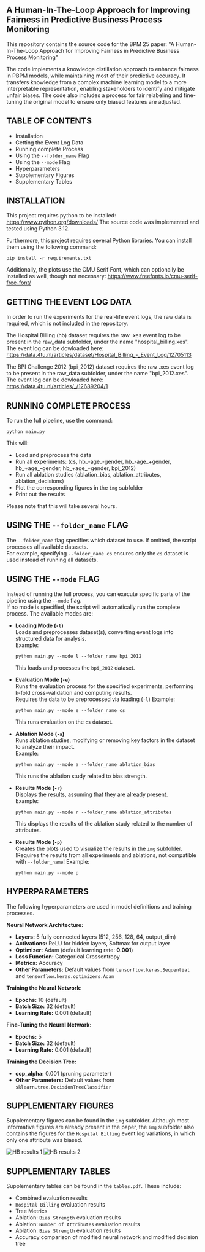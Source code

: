 A Human-In-The-Loop Approach for Improving Fairness in Predictive Business Process Monitoring
---------------------------------------------------------------------------------------------  

This repository contains the source code for the BPM 25 paper: 
"A Human-In-The-Loop Approach for Improving Fairness in Predictive Business Process Monitoring"

The code implements a knowledge distillation approach to enhance fairness in PBPM models, while maintaining most of their predictive accuracy.
It transfers knowledge from a complex machine learning model to a more interpretable representation,
enabling stakeholders to identify and mitigate unfair biases.
The code also includes a process for fair relabeling and fine-tuning the original model to ensure only biased features are adjusted.


TABLE OF CONTENTS
-----------------------  
- Installation
- Getting the Event Log Data
- Running complete Process
- Using the `--folder_name` Flag
- Using the `--mode` Flag
- Hyperparameters  
- Supplementary Figures
- Supplementary Tables


INSTALLATION
-----------------------  
This project requires python to be installed:
https://www.python.org/downloads/
The source code was implemented and tested using Python 3.12.

Furthermore, this project requires several Python libraries. You can install them using the following command:  

    pip install -r requirements.txt

Additionally, the plots use the CMU Serif Font, which can optionally be installed as well, though not necessary:
https://www.freefonts.io/cmu-serif-free-font/


GETTING THE EVENT LOG DATA
------------------------  
In order to run the experiments for the real-life event logs, the raw data is required, which is not included in the repository.

The Hospital Billing (hb) dataset requires the raw .xes event log to be present in the raw_data subfolder,
under the name "hospital_billing.xes".
The event log can be dowloaded here:
https://data.4tu.nl/articles/dataset/Hospital_Billing_-_Event_Log/12705113

The BPI Challenge 2012 (bpi_2012) dataset requires the raw .xes event log to be present in the raw_data subfolder,
under the name "bpi_2012.xes".
The event log can be dowloaded here:
https://data.4tu.nl/articles/_/12689204/1


RUNNING COMPLETE PROCESS  
------------------------  

To run the full pipeline, use the command:  

    python main.py  

This will:  
- Load and preprocess the data  
- Run all experiments: (cs, hb_-age_-gender, hb_-age_+gender, hb_+age_-gender, hb_+age_+gender, bpi_2012)  
- Run all ablation studies (ablation_bias, ablation_attributes, ablation_decisions)
- Plot the corresponding figures in the `img` subfolder
- Print out the results

Please note that this will take several hours.


USING THE `--folder_name` FLAG  
------------------------------  

The `--folder_name` flag specifies which dataset to use. If omitted, the script processes all available datasets.  
For example, specifying `--folder_name cs` ensures only the `cs` dataset is used instead of running all datasets.  


USING THE `--mode` FLAG  
-----------------------

Instead of running the full process, you can execute specific parts of the pipeline using the `--mode` flag.  
If no mode is specified, the script will automatically run the complete process.
The available modes are:  

- **Loading Mode (`-l`)**  
  Loads and preprocesses dataset(s), converting event logs into structured data for analysis.  
  Example:  

      python main.py --mode l --folder_name bpi_2012

    This loads and processes the `bpi_2012` dataset.

- **Evaluation Mode (`-e`)**  
  Runs the evaluation process for the specified experiments, performing k-fold cross-validation and computing results.  
  Requires the data to be preprocessed via loading (`-l`)
  Example:  

      python main.py --mode e --folder_name cs

  This runs evaluation on the `cs` dataset.

- **Ablation Mode (`-a`)**  
  Runs ablation studies, modifying or removing key factors in the dataset to analyze their impact.  
  Example:  

      python main.py --mode a --folder_name ablation_bias  

  This runs the ablation study related to bias strength.  

- **Results Mode (`-r`)**  
  Displays the results, assuming that they are already present.  
  Example:  

      python main.py --mode r --folder_name ablation_attributes 

  This displays the results of the ablation study related to the number of attributes.  

- **Results Mode (`-p`)**  
  Creates the plots used to visualize the results in the `img` subfolder.
  !Requires the results from all experiments and ablations, not compatible with `--folder_name`!
  Example:  

      python main.py --mode p


HYPERPARAMETERS  
---------------  

The following hyperparameters are used in model definitions and training processes.

**Neural Network Architecture:**  
- **Layers:** 5 fully connected layers (512, 256, 128, 64, output_dim)  
- **Activations:** ReLU for hidden layers, Softmax for output layer  
- **Optimizer:** Adam (default learning rate: **0.001**)  
- **Loss Function:** Categorical Crossentropy  
- **Metrics:** Accuracy  
- **Other Parameters:** Default values from `tensorflow.keras.Sequential` and `tensorflow.keras.optimizers.Adam`  

**Training the Neural Network:**  
- **Epochs:** 10 (default)  
- **Batch Size:** 32 (default)  
- **Learning Rate:** 0.001 (default)  

**Fine-Tuning the Neural Network:**  
- **Epochs:** 5  
- **Batch Size:** 32 (default)  
- **Learning Rate:** 0.001 (default)  

**Training the Decision Tree:**  
- **ccp_alpha:** 0.001 (pruning parameter)  
- **Other Parameters:** Default values from `sklearn.tree.DecisionTreeClassifier`


SUPPLEMENTARY FIGURES
---------------------
Supplementary figures can be found in the `img` subfolder.
Although most informative figures are already present in the paper,
the `img` subfolder also contains the figures for the `Hospital Billing` event log variations,
in which only one attribute was biased.

![HB results 1](img/hb_-age_+gender/hb_-age_+gender-accuracy-vs-fairness.png)
![HB results 2](img/hb_+age_-gender/hb_+age_-gender-accuracy-vs-fairness.png)


SUPPLEMENTARY TABLES
---------------------
Supplementary tables can be found in the `tables.pdf`.
These include:
- Combined evaluation results
- `Hospital Billing` evaluation results
- Tree Metrics
- Ablation: `Bias Strength` evaluation results
- Ablation: `Number of Attributes` evaluation results
- Ablation: `Bias Strength` evaluation results
- Accuracy comparison of modified neural network and modified decision tree